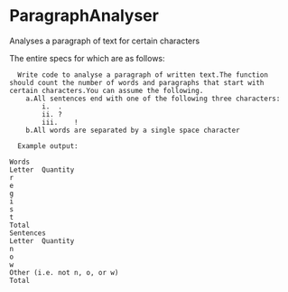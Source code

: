 # ParagraphAnalyser
Analyses a paragraph of text for certain characters

The entire specs for which are as follows:

      Write code to analyse a paragraph of written text.The function should count the number of words and paragraphs that start with certain characters.You can assume the following.
        a.All sentences end with one of the following three characters: 
            i.  .
            ii. ?
            iii.    !
        b.All words are separated by a single space character
    
      Example output:
    
    Words
    Letter  Quantity
    r
    e
    g
    i
    s
    t
    Total
    Sentences
    Letter	Quantity
    n	
    o	
    w	
    Other (i.e. not n, o, or w)	
    Total	